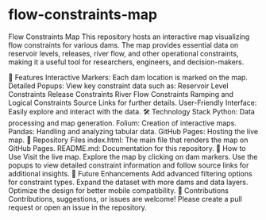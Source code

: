 # flow-constraints-map
Flow Constraints Map
This repository hosts an interactive map visualizing flow constraints for various dams. The map provides essential data on reservoir levels, releases, river flow, and other operational constraints, making it a useful tool for researchers, engineers, and decision-makers.

📌 Features
Interactive Markers: Each dam location is marked on the map.
Detailed Popups: View key constraint data such as:
Reservoir Level Constraints
Release Constraints
River Flow Constraints
Ramping and Logical Constraints
Source Links for further details.
User-Friendly Interface: Easily explore and interact with the data.
🛠️ Technology Stack
Python: Data processing and map generation.
Folium: Creation of interactive maps.
Pandas: Handling and analyzing tabular data.
GitHub Pages: Hosting the live map.
📂 Repository Files
index.html: The main file that renders the map on GitHub Pages.
README.md: Documentation for this repository.
🚀 How to Use
Visit the live map.
Explore the map by clicking on dam markers.
Use the popups to view detailed constraint information and follow source links for additional insights.
🎯 Future Enhancements
Add advanced filtering options for constraint types.
Expand the dataset with more dams and data layers.
Optimize the design for better mobile compatibility.
🤝 Contributions
Contributions, suggestions, or issues are welcome! Please create a pull request or open an issue in the repository.
